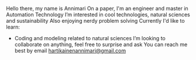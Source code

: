 Hello there, my name is Annimari
 On a paper, I'm an engineer and master in Automation Technology
I’m interested in cool technologies, natural sciences and sustainability
Also enjoying nerdy problem solving
Currently I'd like to learn:
* Coding and modeling related to natural sciences
I’m looking to collaborate on anything, feel free to surprise and ask
You can reach me best by email hartikainenannimari@gmail.com

<!---
hartian/hartian is a ✨ special ✨ repository because its `README.md` (this file) appears on your GitHub profile.
You can click the Preview link to take a look at your changes.
--->

